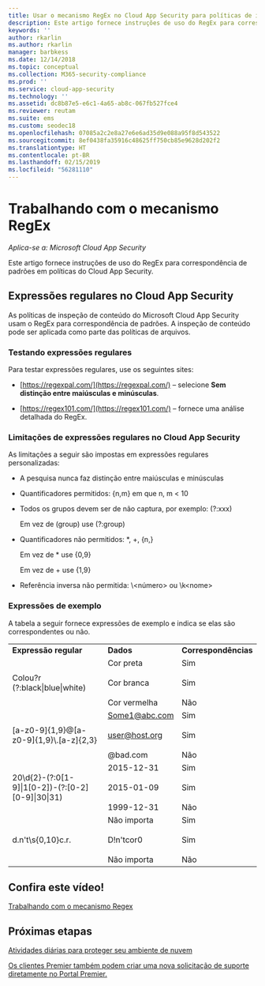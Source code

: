 ```yaml
---
title: Usar o mecanismo RegEx no Cloud App Security para políticas de inspeção de conteúdo
description: Este artigo fornece instruções de uso do RegEx para correspondência de padrões em políticas do Cloud App Security.
keywords: ''
author: rkarlin
ms.author: rkarlin
manager: barbkess
ms.date: 12/14/2018
ms.topic: conceptual
ms.collection: M365-security-compliance
ms.prod: ''
ms.service: cloud-app-security
ms.technology: ''
ms.assetid: dc8b87e5-e6c1-4a65-ab8c-067fb527fce4
ms.reviewer: reutam
ms.suite: ems
ms.custom: seodec18
ms.openlocfilehash: 07085a2c2e8a27e6e6ad35d9e088a95f8d543522
ms.sourcegitcommit: 8ef0438fa35916c48625ff750cb85e9628d202f2
ms.translationtype: HT
ms.contentlocale: pt-BR
ms.lasthandoff: 02/15/2019
ms.locfileid: "56281110"
---
```

# <a name="working-with-the-regex-engine"></a>Trabalhando com o mecanismo RegEx

*Aplica-se a: Microsoft Cloud App Security*
 
Este artigo fornece instruções de uso do RegEx para correspondência de padrões em políticas do Cloud App Security.

## <a name="regular-expressions-in-cloud-app-security"></a>Expressões regulares no Cloud App Security

As políticas de inspeção de conteúdo do Microsoft Cloud App Security usam o RegEx para correspondência de padrões. A inspeção de conteúdo pode ser aplicada como parte das políticas de arquivos.

### <a name="testing-regular-expressions"></a>Testando expressões regulares

Para testar expressões regulares, use os seguintes sites:  
  
- [https://regexpal.com/](https://regexpal.com/) – selecione **Sem distinção entre maiúsculas e minúsculas**.  
  
- [https://regex101.com/](https://regex101.com/) – fornece uma análise detalhada do RegEx.  

### <a name="limitations-of-regular-expressions-in-cloud-app-security"></a>Limitações de expressões regulares no Cloud App Security

As limitações a seguir são impostas em expressões regulares personalizadas:  
  
- A pesquisa nunca faz distinção entre maiúsculas e minúsculas  

- Quantificadores permitidos: {n,m} em que n, m < 10  
  
- Todos os grupos devem ser de não captura, por exemplo: (?:xxx)  
  
     Em vez de (group) use (?:group)  
  
- Quantificadores não permitidos: *, +, {n,}  
  
     Em vez de * use {0,9}  
  
     Em vez de + use {1,9}  
  
- Referência inversa não permitida: \\<número\> ou \k\<nome>  
  
### <a name="example-expressions"></a>Expressões de exemplo  

A tabela a seguir fornece expressões de exemplo e indica se elas são correspondentes ou não.

|                                                               |                                                               |                                    |
|---------------------------------------------------------------|---------------------------------------------------------------|------------------------------------|
|              <strong>Expressão regular</strong>              |                     <strong>Dados</strong>                     |      <strong>Correspondências</strong>      |
|            Colou?r (?:black&#124;blue&#124;white)             |   Cor preta<br /><br /> Cor branca<br /><br /> Cor vermelha   | Sim<br /><br /> Sim<br /><br /> Não |
|           [a-z0-9]{1,9}@[a-z0-9]{1,9}\\.[a-z]{2,3}            | Some1@abc.com<br /><br /> user@host.org<br /><br /> @bad.com  | Sim<br /><br /> Sim<br /><br /> Não |
| 20\d{2}-(?:0[1-9]&#124;1[0-2])-(?:[0-2][0-9]&#124;30&#124;31) |   2015-12-31<br /><br /> 2015-01-09<br /><br /> 1999-12-31    | Sim<br /><br /> Sim<br /><br /> Não |
|                       d.n't\s{0,10}c.r.                       | Não importa<br /><br /> D!n'tcor0<br /><br /> Não importa | Sim<br /><br /> Sim<br /><br /> Não |

## <a name="check-out-this-video"></a>Confira este vídeo!

[Trabalhando com o mecanismo Regex](https://channel9.msdn.com/Shows/Microsoft-Security/Microsoft-Cloud-App-Security-Working-with-the-Regex-Engine)

## <a name="next-steps"></a>Próximas etapas

[Atividades diárias para proteger seu ambiente de nuvem](daily-activities-to-protect-your-cloud-environment.md)   

[Os clientes Premier também podem criar uma nova solicitação de suporte diretamente no Portal Premier.](https://premier.microsoft.com/)  
  
